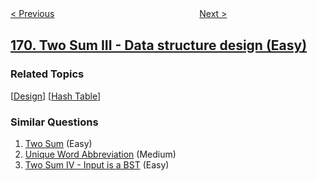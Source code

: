 <!--|This file generated by command(leetcode description); DO NOT EDIT.    |-->
<!--+----------------------------------------------------------------------+-->
<!--|@author    openset <openset.wang@gmail.com>                           |-->
<!--|@link      https://github.com/openset                                 |-->
<!--|@home      https://github.com/tonymontaro/leetcode-hints                        |-->
<!--+----------------------------------------------------------------------+-->

[< Previous](https://github.com/tonymontaro/leetcode-hints/tree/master/problems/majority-element "Majority Element")
　　　　　　　　　　　　　　　　
[Next >](https://github.com/tonymontaro/leetcode-hints/tree/master/problems/excel-sheet-column-number "Excel Sheet Column Number")

## [170. Two Sum III - Data structure design (Easy)](https://leetcode.com/problems/two-sum-iii-data-structure-design "两数之和 III - 数据结构设计")



### Related Topics
  [[Design](https://github.com/tonymontaro/leetcode-hints/tree/master/tag/design/README.md)]
  [[Hash Table](https://github.com/tonymontaro/leetcode-hints/tree/master/tag/hash-table/README.md)]

### Similar Questions
  1. [Two Sum](https://github.com/tonymontaro/leetcode-hints/tree/master/problems/two-sum) (Easy)
  1. [Unique Word Abbreviation](https://github.com/tonymontaro/leetcode-hints/tree/master/problems/unique-word-abbreviation) (Medium)
  1. [Two Sum IV - Input is a BST](https://github.com/tonymontaro/leetcode-hints/tree/master/problems/two-sum-iv-input-is-a-bst) (Easy)
